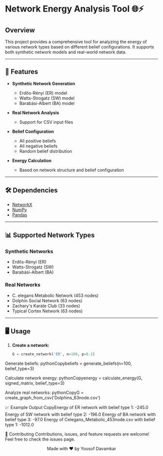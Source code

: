# Network Energy Analysis Tool 🌐⚡

## Overview

This project provides a comprehensive tool for analyzing the energy of various network types based on different belief configurations. It supports both synthetic network models and real-world network data.

---

## 🚀 Features

- **Synthetic Network Generation**
  - Erdős-Rényi (ER) model
  - Watts-Strogatz (SW) model
  - Barabási-Albert (BA) model

- **Real Network Analysis**
  - Support for CSV input files

- **Belief Configuration**
  - All positive beliefs
  - All negative beliefs
  - Random belief distribution

- **Energy Calculation**
  - Based on network structure and belief configuration

---

## 🛠️ Dependencies

- [NetworkX](https://networkx.org/)
- [NumPy](https://numpy.org/)
- [Pandas](https://pandas.pydata.org/)

---

## 📊 Supported Network Types

### Synthetic Networks
- Erdős-Rényi (ER)
- Watts-Strogatz (SW)
- Barabási-Albert (BA)

### Real Networks
- C. elegans Metabolic Network (453 nodes)
- Dolphin Social Network (63 nodes)
- Zachary's Karate Club (33 nodes)
- Typical Cortex Network (63 nodes)

---

## 🖥️ Usage

1. **Create a network:**
   ```python
   G = create_network('ER', n=100, p=0.1)

Generate beliefs:
pythonCopybeliefs = generate_beliefs(n=100, belief_type=3)

Calculate network energy:
pythonCopyenergy = calculate_energy(G, signed_matrix, belief_type=3)

Analyze real networks:
pythonCopyG = create_graph_from_csv('Dolphins_63node.csv')



📈 Example Output
CopyEnergy of ER network with belief type 1: -245.0
Energy of SW network with belief type 2: -196.0
Energy of BA network with belief type 3: -97.0
Energy of Celegans_Metabolic_453node.csv with belief type 1: -1012.0

🤝 Contributing
Contributions, issues, and feature requests are welcome! Feel free to check the issues page.

<p align="center">
  Made with ❤️ by Yousof Davamkar
</p>
